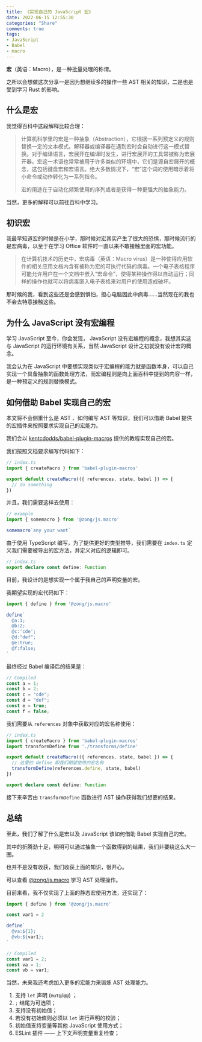 ```yaml
---
title: 《实现自己的 JavaScript 宏》
date: 2022-06-15 12:55:30
categories: "Share"
comments: true
tags:
- JavaScript
- Babel
- macro
---
```


<!-- no node -->

<!-- more -->

**宏**（英语：Macro），是一种批量处理的称谓。

之所以会想做这次分享一是因为想继续多的操作一些 AST 相关的知识，二是也是受到学习 Rust 的影响。

## 什么是宏

我觉得百科中这段解释比较合理：

> 计算机科学里的宏是一种抽象（Abstraction），它根据一系列预定义的规则替换一定的文本模式。解释器或编译器在遇到宏时会自动进行这一模式替换。对于编译语言，宏展开在编译时发生，进行宏展开的工具常被称为宏展开器。宏这一术语也常常被用于许多类似的环境中，它们是源自宏展开的概念，这包括键盘宏和宏语言。绝大多数情况下，“宏”这个词的使用暗示着将小命令或动作转化为一系列指令。
> 
> 宏的用途在于自动化频繁使用的序列或者是获得一种更强大的抽象能力。

当然，更多的解释可以前往百科中学习。

## 初识宏

我最早知道宏的时候是在小学，那时候对宏其实产生了很大的恐惧，那时候流行的是宏病毒，以至于在学习 Office 软件时一直以来不敢接触里面的宏功能。

> 在计算机技术的历史中，宏病毒（英语：Macro virus）是一种使得应用软件的相关应用文档内含有被称为宏的可执行代码的病毒。一个电子表格程序可能允许用户在一个文档中嵌入“宏命令”，使得某种操作得以自动运行；同样的操作也就可以将病毒嵌入电子表格来对用户的使用造成破坏。

那时候的我，看到这些还是会感到惧怕，担心电脑因此中病毒……当然现在的我也不会去特意接触这些。

## 为什么 JavaScript 没有宏编程

学习 JavaScript 至今，你会发现， JavaScript 没有宏编程的概念，我想其实这与 JavaScript 的运行环境有关系，当然 JavaScript 设计之初就没有设计宏的概念。

我会认为在 JavaScript 中要想实现类似于宏编程的能力就是函数本身，可以自己实现一个具备抽象的函数处理方法，而宏编程则是向上面百科中提到的内容一样，是一种预定义的规则替换模式。

## 如何借助 Babel 实现自己的宏

本文将不会侧重什么是 AST 、如何编写 AST 等知识，我们可以借助 Babel 提供的宏插件来按照要求实现自己的宏能力。

我们会以 [kentcdodds/babel-plugin-macros](https://github.com/kentcdodds/babel-plugin-macros) 提供的教程实现自己的宏。

我们按照文档要求编写代码如下：

```ts
// index.ts
import { createMacro } from 'babel-plugin-macros'

export default createMacro(({ references, state, babel }) => {
  // do something
})
```

并且，我们需要这样去使用：

```ts
// example
import { somemacro } from '@zong/js.macro'

somemacro`any your want`
```

由于使用 TypeScript 编写，为了提供更好的类型推导，我们需要在 `index.ts` 定义我们需要被导出的宏方法，并定义对应的逻辑即可。

```ts
// index.ts
export declare const define: Function
```

目前，我设计的是想实现一个属于我自己的声明变量的宏。

我期望实现的宏代码如下：

```ts
import { define } from '@zong/js.macro'

define`
  @a:1;
  @b:2;
  @c:'cde';
  @d:"def";
  @e:true;
  @f:false;
`
```

最终经过 Babel 编译后的结果是：

```ts
// Compiled
const a = 1;
const b = 2;
const c = "cde";
const d = "def";
const e = true;
const f = false;
```

我们需要从 `references` 对象中获取对应的宏名称使用：

```ts
// index.ts
import { createMacro } from 'babel-plugin-macros'
import transformDefine from './transforms/define'

export default createMacro(({ references, state, babel }) => {
  // 这里的 define 即我们期望使用的宏名称
  transformDefine(references.define, state, babel)
})

export declare const define: Function
```

接下来辛苦由 `transformDefine` 函数进行 AST 操作获得我们想要的结果。

## 总结

至此，我们了解了什么是宏以及 JavaScript 该如何借助 Babel 实现自己的宏。

其中的折腾劲十足，明明可以通过抽象一个函数得到的结果，我们非要绕这么大一圈。

也并不是没有收获，我们收获上面的知识，很开心。

可以查看 [@zong/js.macro](https://www.npmjs.com/package/@zong/js.macro) 学习 AST 处理操作。

目前来看，我不仅实现了上面的静态宏使用方法，还实现了：

```ts
import { define } from '@zong/js.macro'

const var1 = 2

define`
  @va:${1};
  @vb:${var1};
`

// Compiled
const var1 = 2;
const va = 1;
const vb = var1;
```

当然，未来我还考虑加入更多的宏能力来锻炼 AST 处理能力。

1. 支持 `let` 声明 (`mut@`/`@@`) ；
2. `;` 结尾为可选项；
3. 支持没有初始值；
4. 若没有初始值则必须以 `let` 进行声明的校验；
5. 初始值支持变量等其他 JavaScript 使用方式；
6. ESLint 插件 —— 上下文声明变量重复检查；
